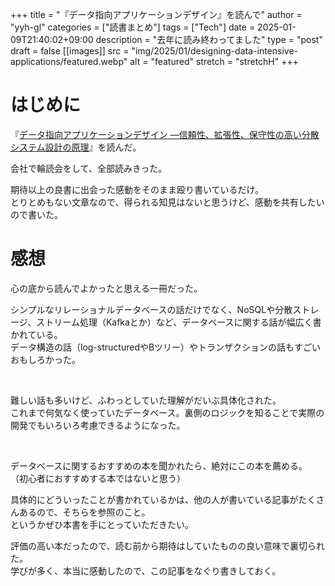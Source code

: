 +++
title = "『データ指向アプリケーションデザイン』を読んで"
author = "yyh-gl"
categories = ["読書まとめ"]
tags = ["Tech"]
date = 2025-01-09T21:40:02+09:00
description = "去年に読み終わってました"
type = "post"
draft = false
[[images]]
  src = "img/2025/01/designing-data-intensive-applications/featured.webp"
  alt = "featured"
  stretch = "stretchH"
+++

# はじめに

『[データ指向アプリケーションデザイン ―信頼性、拡張性、保守性の高い分散システム設計の原理](https://www.oreilly.co.jp/books/9784873118703/)』を読んだ。

会社で輪読会をして、全部読みきった。

期待以上の良書に出会った感動をそのまま殴り書いているだけ。<br>
とりとめもない文章なので、得られる知見はないと思うけど、感動を共有したいので書いた。

# 感想

心の底から読んでよかったと思える一冊だった。

シンプルなリレーショナルデータベースの話だけでなく、NoSQLや分散ストレージ、ストリーム処理（Kafkaとか）など、データベースに関する話が幅広く書かれている。<br>
データ構造の話（log-structuredやBツリー）やトランザクションの話もすごいおもしろかった。

<br>

難しい話も多いけど、ふわっとしていた理解がだいぶ具体化された。<br>
これまで何気なく使っていたデータベース。裏側のロジックを知ることで実際の開発でもいろいろ考慮できるようになった。

<br>

データベースに関するおすすめの本を聞かれたら、絶対にこの本を薦める。<br>
（初心者におすすめする本ではないと思う）

具体的にどういったことが書かれているかは、他の人が書いている記事がたくさんあるので、そちらを参照のこと。<br>
というかぜひ本書を手にとっていただきたい。

評価の高い本だったので、読む前から期待はしていたものの良い意味で裏切られた。<br>
学びが多く、本当に感動したので、この記事をなぐり書きしておく。
